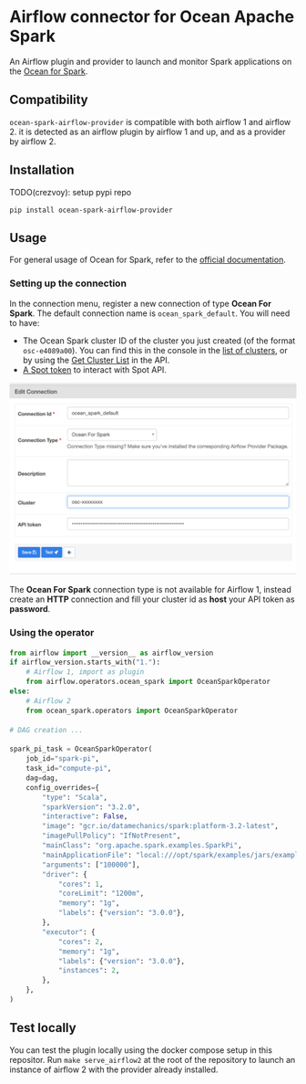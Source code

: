 # Airflow connector for Ocean Apache Spark

An Airflow plugin and provider to launch and monitor Spark
applications on the [Ocean for
Spark](https://spot.io/products/ocean-apache-spark/).

## Compatibility

`ocean-spark-airflow-provider` is compatible with both airflow 1 and
airflow 2. it is detected as an airflow plugin by airflow 1 and up,
and as a provider by airflow 2.


## Installation

TODO(crezvoy): setup pypi repo
```
pip install ocean-spark-airflow-provider
```

## Usage

For general usage of Ocean for Spark, refer to the [official
documentation](https://docs.spot.io/ocean-spark/getting-started/?id=get-started-with-ocean-for-apache-spark).

### Setting up the connection

In the connection menu, register a new connection of type **Ocean For
Spark**. The default connection name is `ocean_spark_default`. You will
need to have:

 - The Ocean Spark cluster ID of the cluster you just created (of the
   format `osc-e4089a00`). You can find this in the console in the
   [list of
   clusters](https://docs.spot.io/ocean-spark/product-tour/manage-clusters),
   or by using the [Get Cluster
   List](https://docs.spot.io/api/#operation/OceanSparkClusterList) in
   the API.
 - [A Spot
   token](https://docs.spot.io/administration/api/create-api-token?id=create-an-api-token)
   to interact with Spot API.
 
![connection setup dialog](./images/connection_setup.png) 

The **Ocean For Spark** connection type is not available for Airflow
1, instead create an **HTTP** connection and fill your cluster id as
**host** your API token as **password**.

### Using the operator

```python
from airflow import __version__ as airflow_version
if airflow_version.starts_with("1."):
    # Airflow 1, import as plugin
    from airflow.operators.ocean_spark import OceanSparkOperator
else:
    # Airflow 2
    from ocean_spark.operators import OceanSparkOperator
    
# DAG creation ...
    
spark_pi_task = OceanSparkOperator(
    job_id="spark-pi",
    task_id="compute-pi",
    dag=dag,
    config_overrides={
        "type": "Scala",
        "sparkVersion": "3.2.0",
        "interactive": False,
        "image": "gcr.io/datamechanics/spark:platform-3.2-latest",
        "imagePullPolicy": "IfNotPresent",
        "mainClass": "org.apache.spark.examples.SparkPi",
        "mainApplicationFile": "local:///opt/spark/examples/jars/examples.jar",
        "arguments": ["100000"],
        "driver": {
            "cores": 1,
            "coreLimit": "1200m",
            "memory": "1g",
            "labels": {"version": "3.0.0"},
        },
        "executor": {
            "cores": 2,
            "memory": "1g",
            "labels": {"version": "3.0.0"},
            "instances": 2,
        },
    },
)
```

## Test locally

You can test the plugin locally using the docker compose setup in this
repositor. Run `make serve_airflow2` at the root of the repository to
launch an instance of airflow 2 with the provider already installed.
